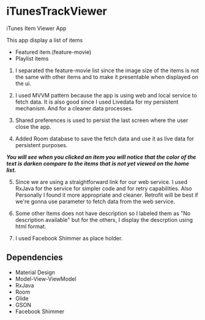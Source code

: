 # iTunesTrackViewer
 iTunes Item Viewer App
 
 This app display a list of items
 * Featured item.(feature-movie)
 * Playlist items
 
 1. I separated the feature-movie list since the image size of the items is not the same with other items and to make it presentable when displayed on the ui.
 
 2. I used MVVM pattern because the app is using web and local service to fetch data. It is also good since I used Livedata for my persistent mechanism. And for a cleaner data processes.
 
 3. Shared preferences is used to persist the last screen where the user close the app.
 
 4. Added Room database to save the fetch data and use it as live data for persistent purposes.
 
   ___You will see when you clicked an item you will notice that the color of the text is darken compare to the items that is not yet viewed on the home list.___

5. Since we are using a straightforward link for our web service. I used RxJava for the service for simpler code and for retry capabilities. Also Personally I found it more appropriate and cleaner. Retrofit will be best if we're gonna use parameter to fetch data from the web service.

6. Some other Items does not have description so I labeled them as "No description available" but for the others, I display the descrption using html format.

7. I used Facebook Shimmer as place holder.
 

## Dependencies
 * Material Design
 * Model-View-ViewModel
 * RxJava
 * Room
 * Glide
 * GSON
 * Facebook Shimmer
